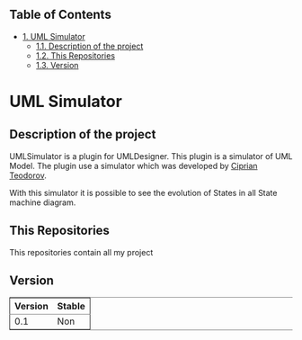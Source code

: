 <div id="table-of-contents">
<h2>Table of Contents</h2>
<div id="text-table-of-contents">
<ul>
<li><a href="#orgheadline4">1. UML Simulator</a>
<ul>
<li><a href="#orgheadline1">1.1. Description of the project</a></li>
<li><a href="#orgheadline2">1.2. This Repositories</a></li>
<li><a href="#orgheadline3">1.3. Version</a></li>
</ul>
</li>
</ul>
</div>
</div>

# UML Simulator<a id="orgheadline4"></a>

## Description of the project<a id="orgheadline1"></a>

UMLSimulator is a plugin for UMLDesigner. This plugin is a simulator of UML Model.
The plugin use a simulator which was developed by [Ciprian Teodorov](https://github.com/teodorov).

With this simulator it is possible to see the evolution of States in all State machine diagram.

## This Repositories<a id="orgheadline2"></a>

This repositories contain all my project

## Version<a id="orgheadline3"></a>

<table border="2" cellspacing="0" cellpadding="6" rules="groups" frame="hsides">


<colgroup>
<col  class="org-right" />

<col  class="org-left" />
</colgroup>
<thead>
<tr>
<th scope="col" class="org-right">Version</th>
<th scope="col" class="org-left">Stable</th>
</tr>
</thead>

<tbody>
<tr>
<td class="org-right">0.1</td>
<td class="org-left">Non</td>
</tr>
</tbody>
</table>
